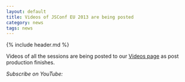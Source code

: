 ```yaml
---
layout: default
title: Videos of JSConf EU 2013 are being posted
category: news
tags: news
---
```


{% include header.md %}

Videos of all the sessions are being posted to our <a href="/speakers/videos.html" target="_blank">Videos page</a> as post production finishes.

*Subscribe on YouTube:*

<div class="g-ytsubscribe" data-channel="jsconfeu" data-layout="full" style="height:48px;">
</div>
